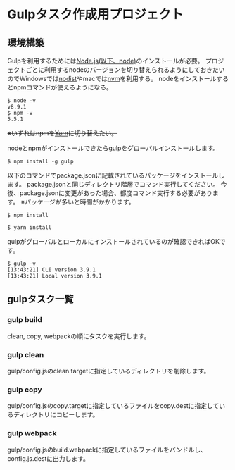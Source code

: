 # Gulpタスク作成用プロジェクト

## 環境構築

Gulpを利用するためには[Node.js(以下、node)](https://nodejs.org/ja/)のインストールが必要。
プロジェクトごとに利用するnodeのバージョンを切り替えられるようにしておきたいのでWindowsでは[nodist](https://github.com/marcelklehr/nodist)やmacでは[nvm](https://github.com/creationix/nvm)を利用する。
nodeをインストールするとnpmコマンドが使えるようになる。

```
$ node -v
v8.9.1
$ npm -v
5.5.1
```

~~※いずれはnpmを[Yarn](https://yarnpkg.com/ja/)に切り替えたい。~~

nodeとnpmがインストールできたらgulpをグローバルインストールします。

```
$ npm install -g gulp
```

以下のコマンドでpackage.jsonに記載されているパッケージをインストールします。
package.jsonと同じディレクトリ階層でコマンド実行してください。
今後、package.jsonに変更があった場合、都度コマンド実行する必要があります。
※パッケージが多いと時間がかかります。

```
$ npm install
```

```
$ yarn install
```

gulpがグローバルとローカルにインストールされているのが確認できればOKです。

```
$ gulp -v
[13:43:21] CLI version 3.9.1
[13:43:21] Local version 3.9.1
```

## gulpタスク一覧

### gulp build

clean, copy, webpackの順にタスクを実行します。

### gulp clean

gulp/config.jsのclean.targetに指定しているディレクトリを削除します。

### gulp copy

gulp/config.jsのcopy.targetに指定しているファイルをcopy.destに指定しているディレクトリにコピーします。

### gulp webpack

gulp/config.jsのbuild.webpackに指定しているファイルをバンドルし、config.js.destに出力します。
